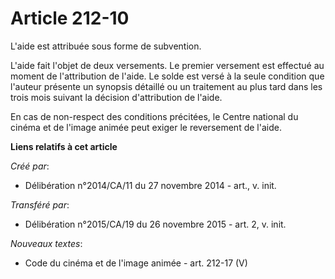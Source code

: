 # Article 212-10

L'aide est attribuée sous forme de subvention. 

L'aide fait l'objet de deux versements. Le premier versement est effectué au moment de l'attribution de l'aide. Le solde est
versé à la seule condition que l'auteur présente un synopsis détaillé ou un traitement au plus tard dans les trois mois
suivant la décision d'attribution de l'aide. 

En cas de non-respect des conditions précitées, le Centre national du cinéma et de l'image animée peut exiger le reversement
de l'aide.

**Liens relatifs à cet article**

_Créé par_:

  - Délibération n°2014/CA/11 du 27 novembre 2014 - art., v. init.

_Transféré par_:

  - Délibération n°2015/CA/19 du 26 novembre 2015 - art. 2, v. init.

_Nouveaux textes_:

  - Code du cinéma et de l'image animée - art. 212-17 (V)
